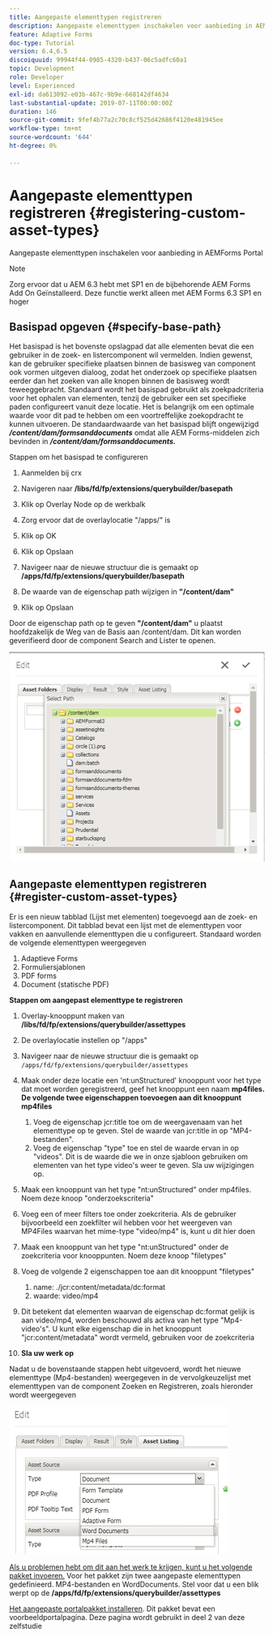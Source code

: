 ```yaml
---
title: Aangepaste elementtypen registreren
description: Aangepaste elementtypen inschakelen voor aanbieding in AEMForms Portal
feature: Adaptive Forms
doc-type: Tutorial
version: 6.4,6.5
discoiquuid: 99944f44-0985-4320-b437-06c5adfc60a1
topic: Development
role: Developer
level: Experienced
exl-id: da613092-e03b-467c-9b9e-668142df4634
last-substantial-update: 2019-07-11T00:00:00Z
duration: 146
source-git-commit: 9fef4b77a2c70c8cf525d42686f4120e481945ee
workflow-type: tm+mt
source-wordcount: '644'
ht-degree: 0%

---
```


# Aangepaste elementtypen registreren {#registering-custom-asset-types}

Aangepaste elementtypen inschakelen voor aanbieding in AEMForms Portal

>[!NOTE]
>
>Zorg ervoor dat u AEM 6.3 hebt met SP1 en de bijbehorende AEM Forms Add On Geïnstalleerd. Deze functie werkt alleen met AEM Forms 6.3 SP1 en hoger

## Basispad opgeven {#specify-base-path}

Het basispad is het bovenste opslagpad dat alle elementen bevat die een gebruiker in de zoek- en listercomponent wil vermelden. Indien gewenst, kan de gebruiker specifieke plaatsen binnen de basisweg van component ook vormen uitgeven dialoog, zodat het onderzoek op specifieke plaatsen eerder dan het zoeken van alle knopen binnen de basisweg wordt teweeggebracht. Standaard wordt het basispad gebruikt als zoekpadcriteria voor het ophalen van elementen, tenzij de gebruiker een set specifieke paden configureert vanuit deze locatie. Het is belangrijk om een optimale waarde voor dit pad te hebben om een voortreffelijke zoekopdracht te kunnen uitvoeren. De standaardwaarde van het basispad blijft ongewijzigd **_/content/dam/formsanddocuments_** omdat alle AEM Forms-middelen zich bevinden in **_/content/dam/formsanddocuments._**

Stappen om het basispad te configureren

1. Aanmelden bij crx
1. Navigeren naar **/libs/fd/fp/extensions/querybuilder/basepath**

1. Klik op Overlay Node op de werkbalk
1. Zorg ervoor dat de overlaylocatie &quot;/apps/&quot; is
1. Klik op OK
1. Klik op Opslaan
1. Navigeer naar de nieuwe structuur die is gemaakt op **/apps/fd/fp/extensions/querybuilder/basepath**

1. De waarde van de eigenschap path wijzigen in **&quot;/content/dam&quot;**
1. Klik op Opslaan

Door de eigenschap path op te geven **&quot;/content/dam&quot;** u plaatst hoofdzakelijk de Weg van de Basis aan /content/dam. Dit kan worden geverifieerd door de component Search and Lister te openen.

![basepaat](assets/basepath.png)

## Aangepaste elementtypen registreren {#register-custom-asset-types}

Er is een nieuw tabblad (Lijst met elementen) toegevoegd aan de zoek- en listercomponent. Dit tabblad bevat een lijst met de elementtypen voor vakken en aanvullende elementtypen die u configureert. Standaard worden de volgende elementtypen weergegeven

1. Adaptieve Forms
1. Formuliersjablonen
1. PDF forms
1. Document (statische PDF)

**Stappen om aangepast elementtype te registreren**

1. Overlay-knooppunt maken van **/libs/fd/fp/extensions/querybuilder/assettypes**

1. De overlaylocatie instellen op &quot;/apps&quot;
1. Navigeer naar de nieuwe structuur die is gemaakt op `/apps/fd/fp/extensions/querybuilder/assettypes`

1. Maak onder deze locatie een &#39;nt:unStructured&#39; knooppunt voor het type dat moet worden geregistreerd, geef het knooppunt een naam **mp4files. De volgende twee eigenschappen toevoegen aan dit knooppunt mp4files**

   1. Voeg de eigenschap jcr:title toe om de weergavenaam van het elementtype op te geven. Stel de waarde van jcr:title in op &quot;MP4-bestanden&quot;.
   1. Voeg de eigenschap &quot;type&quot; toe en stel de waarde ervan in op &quot;videos&quot;. Dit is de waarde die we in onze sjabloon gebruiken om elementen van het type video&#39;s weer te geven. Sla uw wijzigingen op.

1. Maak een knooppunt van het type &quot;nt:unStructured&quot; onder mp4files. Noem deze knoop &quot;onderzoekscriteria&quot;
1. Voeg een of meer filters toe onder zoekcriteria. Als de gebruiker bijvoorbeeld een zoekfilter wil hebben voor het weergeven van MP4Files waarvan het mime-type &quot;video/mp4&quot; is, kunt u dit hier doen
1. Maak een knooppunt van het type &quot;nt:unStructured&quot; onder de zoekcriteria voor knooppunten. Noem deze knoop &quot;filetypes&quot;
1. Voeg de volgende 2 eigenschappen toe aan dit knooppunt &quot;filetypes&quot;

   1. name: ./jcr:content/metadata/dc:format
   1. waarde: video/mp4

1. Dit betekent dat elementen waarvan de eigenschap dc:format gelijk is aan video/mp4, worden beschouwd als activa van het type &quot;Mp4-video&#39;s&quot;. U kunt elke eigenschap die in het knooppunt &quot;jcr:content/metadata&quot; wordt vermeld, gebruiken voor de zoekcriteria

1. **Sla uw werk op**

Nadat u de bovenstaande stappen hebt uitgevoerd, wordt het nieuwe elementtype (Mp4-bestanden) weergegeven in de vervolgkeuzelijst met elementtypen van de component Zoeken en Registreren, zoals hieronder wordt weergegeven

![mp4files](assets/mp4files.png)

[Als u problemen hebt om dit aan het werk te krijgen, kunt u het volgende pakket invoeren.](assets/assettypeskt1.zip) Voor het pakket zijn twee aangepaste elementtypen gedefinieerd. MP4-bestanden en WordDocuments. Stel voor dat u een blik werpt op de **/apps/fd/fp/extensions/querybuilder/assettypes**

[Het aangepaste portalpakket installeren](assets/customportalpage.zip). Dit pakket bevat een voorbeeldportalpagina. Deze pagina wordt gebruikt in deel 2 van deze zelfstudie
